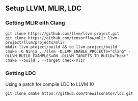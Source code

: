 ## Setup LLVM, MLIR, LDC

### Getting MLIR eith Clang
```
git clone https://github.com/llvm/llvm-project.git
git clone https://github.com/tensorflow/mlir llvm-project/llvm/projects/mlir
mkdir llvm-project/build && cd llvm-project/build
cmake -G Ninja ../llvm -DLLVM_ENABLE_PROJECTS="clang" -DLLVM_BUILD_EXAMPLES=ON -DLLVM_TARGETS_TO_BUILD="host"
cmake --build . --target check-mlir
```
### Getting LDC
Using a patch for compile LDC to LLVM 10
```
git clone cmake https://github.com/thewilsonator/ldc.git

```

